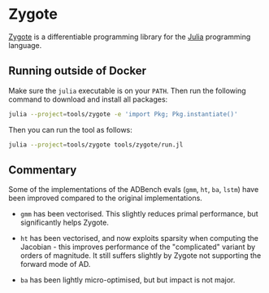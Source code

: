 # Zygote

[Zygote][] is a differentiable programming library for the [Julia][] programming
language.

## Running outside of Docker

Make sure the `julia` executable is on your `PATH`. Then run the following
command to download and install all packages:

```sh
julia --project=tools/zygote -e 'import Pkg; Pkg.instantiate()'
```

Then you can run the tool as follows:

```sh
julia --project=tools/zygote tools/zygote/run.jl
```

[julia]: https://julialang.org/
[zygote]: https://fluxml.ai/Zygote.jl/

## Commentary

Some of the implementations of the ADBench evals (`gmm`, `ht`, `ba`, `lstm`)
have been improved compared to the original implementations.

- `gmm` has been vectorised. This slightly reduces primal performance, but
  significantly helps Zygote.

- `ht` has been vectorised, and now exploits sparsity when computing the
  Jacobian - this improves performance of the "complicated" variant by orders of
  magnitude. It still suffers slightly by Zygote not supporting the forward mode
  of AD.

- `ba` has been lightly micro-optimised, but but impact is not major.
